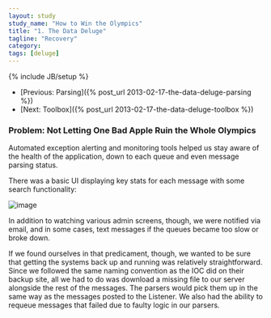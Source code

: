 ```yaml
---
layout: study
study_name: "How to Win the Olympics"
title: "1. The Data Deluge"
tagline: "Recovery"
category: 
tags: [deluge]
---
```

{% include JB/setup %}

* [Previous: Parsing]({% post_url 2013-02-17-the-data-deluge-parsing %})
* [Next: Toolbox]({% post_url 2013-02-17-the-data-deluge-toolbox %})

### Problem: Not Letting One Bad Apple Ruin the Whole Olympics

Automated exception alerting and monitoring tools helped us stay aware of the health of the application, down to each queue and even message parsing status. 

There was a basic UI displaying key stats for each message with some search functionality:

![image](http://f.cl.ly/items/3D3B1I2H0f1J0a1i1t3U/Screen%20Shot%202013-02-11%20at%2010.40.04%20AM.png)

In addition to watching various admin screens, though, we were notified via email, and in some cases, text messages if the queues became too slow or broke down. 

If we found ourselves in that predicament, though, we wanted to be sure that getting the systems back up and running was relatively straightforward. Since we followed the same naming convention as the IOC did on their backup site, all we had to do was download a missing file to our server alongside the rest of the messages. The parsers would pick them up in the same way as the messages posted to the Listener. We also had the ability to requeue messages that failed due to faulty logic in our parsers.

